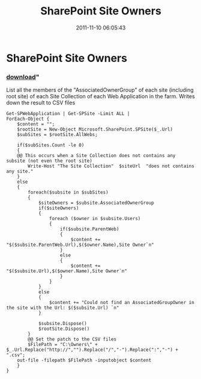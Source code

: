 ﻿---
pid:            3044
parent:         0
children:       
poster:         Lucas Araujo
title:          SharePoint Site Owners
date:           2011-11-10 06:05:43
format:         posh
---

# SharePoint Site Owners

### [download](3044.ps1)"

List all the members of the "AssociatedOwnerGroup" of each site (including root site) of each Site Collection of each Web Application in the farm.
Writes down the result to CSV files

```posh
Get-SPWebApplication | Get-SPSite -Limit ALL | 
ForEach-Object {
    $content = "";
    $rootSite = New-Object Microsoft.SharePoint.SPSite($_.Url)
    $subSites = $rootSite.AllWebs;
    
    if($subSites.Count -le 0)
    {
	@@ This occurs when a Site Collection does not contains any subsite (not even the root site)
        Write-Host "The Site Collection"  $siteUrl  "does not contains any site."
    }
    else
    {
        foreach($subsite in $subSites) 
        {
            $siteOwners = $subsite.AssociatedOwnerGroup
            if($siteOwners)
            {
                foreach ($owner in $subsite.Users) 
                {
                    if($subsite.ParentWeb)
                    {
                        $content += "$($subsite.ParentWeb.Url),$($owner.Name),Site Owner`n"
                    }
                    else
                    {
                        $content += "$($subsite.Url),$($owner.Name),Site Owner`n"
                    }
                }
            }
            else
            {
                $content += "Could not find an AssociatedGroupOwner in the site with the Url: $($subsite.Url) `n"
            }  
            
            $subsite.Dispose()
            $rootSite.Dispose()
        }
        @@ Set the patch to the CSV files
        $FilePath = "C:\Owners\" + $_.Url.Replace("http://","").Replace("/","-").Replace(":","-") + ".csv";
	out-file -filepath $FilePath -inputobject $content
    }
}
```
